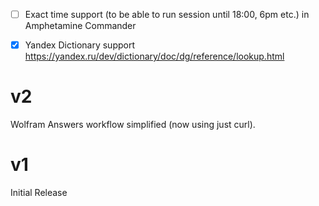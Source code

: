 - [ ] Exact time support (to be able to run session until 18:00, 6pm etc.) in Amphetamine Commander
- [x] Yandex Dictionary support https://yandex.ru/dev/dictionary/doc/dg/reference/lookup.html


# v2

Wolfram Answers workflow simplified (now using just curl).


# v1

Initial Release
